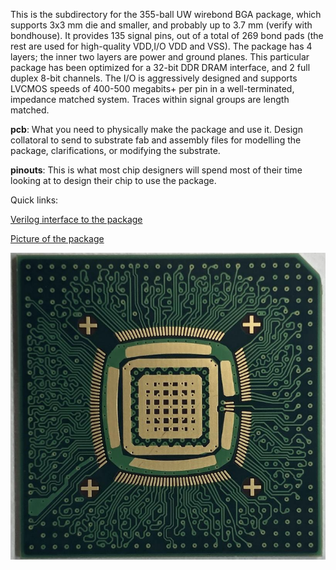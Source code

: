 This is the subdirectory for the 355-ball UW wirebond BGA package, which supports 3x3 mm die and smaller, and probably up to 3.7 mm (verify with bondhouse). It provides 135 signal pins, out of a total of 269 bond pads (the rest are used for high-quality VDD,I/O VDD and VSS). The package has 4 layers; the inner two layers are power and ground planes. This particular package has been optimized for a 32-bit DDR DRAM interface, and 2 full duplex 8-bit channels. The I/O is aggressively designed and supports LVCMOS speeds of 400-500 megabits+ per pin in a well-terminated, impedance matched system. Traces within signal groups are length matched.

**pcb**:  What you need to physically make the package and use it. Design collatoral to send to substrate fab and assembly
          files for modelling the package, clarifications, or modifying the substrate.

**pinouts**: This is what most chip designers will spend most of their time looking at to design their chip to use the package.

Quick links:

   [Verilog interface to the package](https://github.com/bespoke-silicon-group/bsg_packaging/blob/master/uw_bga/pinouts/bsg_asic_cloud/common/verilog/bsg_pinout.v)
      
   [Picture of the package](https://github.com/bespoke-silicon-group/bsg_packaging/blob/master/uw_bga/UW_BGA.png)

   <img src="UW_BGA.png">
   
   
